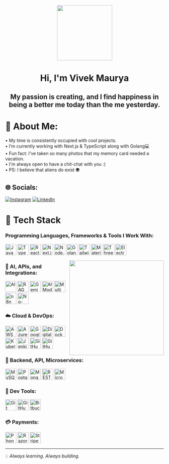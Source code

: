 <div align="center">
<img src="https://firebasestorage.googleapis.com/v0/b/bca-note.appspot.com/o/aa.png?alt=media&token=e54ed75c-bd24-4f37-bf88-4ca3049072e2&_gl=1*1rq9i5j*_ga*MzY4NzQ4NTE4LjE2NzkyODU2NDI.*_ga_CW55HF8NVT*MTY5NjMxMDQxNS4zLjEuMTY5NjMxMDQ4NC42MC4wLjA." height="175px" width="175px"/>
</div>
 
<h1 align="center">Hi, I'm Vivek Maurya</h1>


<h2 align="center">My passion is creating, and I find happiness in being a better me today than the me yesterday.</h2>


# 💫 About Me:
• My time is consistently occupied with cool projects.</br>
• I’m currently working with Next.js & TypeScript along with Golang💻</br>
• Fun fact: I've taken so many photos that my memory card needed a vacation.</br>
• I'm always open to have a chit-chat with you :)</br>
• PS: I believe that aliens do exist 👽</br>



## 🌐 Socials:
[![Instagram](https://img.shields.io/badge/Instagram-%23E4405F.svg?logo=Instagram&logoColor=white)](https://instagram.com/vivekmaurya_563) [![LinkedIn](https://img.shields.io/badge/LinkedIn-%230077B5.svg?logo=linkedin&logoColor=white)](https://linkedin.com/in/vivek563maurya) 

# 🚀 Tech Stack

### Programming Languages, Frameworks & Tools I Work With:

<img alt="JavaScript" src="https://img.shields.io/badge/Javascript-%23323330.svg?style=flat&logo=Javascript&logoColor=%23F7DF1E" height="35"> <img alt="TypeScript" src="https://img.shields.io/badge/Typescript-%23007ACC.svg?style=flat&logo=Typescript&logoColor=white" height="35"> <img alt="React" src="https://img.shields.io/badge/React-%2320232a.svg?style=flat&logo=React&logoColor=%2361DAFB" height="35"> <img alt="Next.js" src="https://img.shields.io/badge/Next.js-black?style=flat&logo=next.js&logoColor=white" height="35"> <img alt="Node.js" src="https://img.shields.io/badge/Node.js-6DA55F?style=flat&logo=Node.js&logoColor=white" height="35"> <img alt="Golang" src="https://img.shields.io/badge/Go-%2300ADD8.svg?style=flat&logo=Go&logoColor=white" height="35"> <img alt="Tailwind CSS Badge" src="https://img.shields.io/badge/Tailwind%20CSS-%2338B2AC.svg?style=flat&logo=Tailwindcss&logoColor=white" height="35"> <img alt="Material UI" src="https://img.shields.io/badge/Material--UI-0081CB?style=flat&logo=mui&logoColor=white" height="35"> <img alt="Three.js" src="https://img.shields.io/badge/Three.js-black?style=flat&logo=three.js&logoColor=white" height="35"> <img alt="Electron.js" src="https://img.shields.io/badge/Electron-%2320232a.svg?style=flat&logo=electron&logoColor=white" height="35">

<img align='right' src="https://media.giphy.com/media/jRf5fsn8G6YaogAWxn/giphy.gif" width="300">

### 🧠 AI, APIs, and Integrations:

<img alt="AI" src="https://img.shields.io/badge/Artificial%20Intelligence-%2300BFFF.svg?style=flat&logo=OpenAI&logoColor=white" height="35"> <img alt="RAG" src="https://img.shields.io/badge/RAG-Retrieval%20Augmented%20Generation-blue?style=flat" height="35"> <img alt="Gemini API" src="https://img.shields.io/badge/Real%20Time%20Gemini%20API-%234B8BBE.svg?style=flat" height="35"> <img alt="AI Model Integration" src="https://img.shields.io/badge/AI%20Model%20Integration-%2300BFFF.svg?style=flat" height="35"> <img alt="Multimodal Integration" src="https://img.shields.io/badge/Multimodal%20Integration-%2300C49A.svg?style=flat" height="35"> <img alt="n8n" src="https://img.shields.io/badge/N8N-A6E3A1?style=flat&logo=n8n&logoColor=white" height="35"> <img alt="No-Code Platforms" src="https://img.shields.io/badge/No--Code%20Tools-%23F4B400.svg?style=flat" height="35">

### ☁️ Cloud & DevOps:

<img alt="AWS" src="https://img.shields.io/badge/AWS-%23FF9900.svg?style=flat&logo=amazon-aws&logoColor=white" height="35"> <img alt="Azure" src="https://img.shields.io/badge/Microsoft%20Azure-0089D6.svg?style=flat&logo=microsoft-azure&logoColor=white" height="35"> <img alt="Google Cloud" src="https://img.shields.io/badge/Google%20Cloud-%234285F4.svg?style=flat&logo=google-cloud&logoColor=white" height="35"> <img alt="DigitalOcean" src="https://img.shields.io/badge/DigitalOcean-%230167ff.svg?style=flat&logo=digitalocean&logoColor=white" height="35"> <img alt="Docker" src="https://img.shields.io/badge/Docker-%230db7ed.svg?style=flat&logo=docker&logoColor=white" height="35"> <img alt="Kubernetes" src="https://img.shields.io/badge/Kubernetes-%23326CE5.svg?style=flat&logo=kubernetes&logoColor=white" height="35"> <img alt="Jenkins" src="https://img.shields.io/badge/Jenkins-%23D24939.svg?style=flat&logo=jenkins&logoColor=white" height="35"> <img alt="GitHub Actions" src="https://img.shields.io/badge/GitHub%20Actions-%232671E5.svg?style=flat&logo=githubactions&logoColor=white" height="35"> <img alt="GitHub Runners" src="https://img.shields.io/badge/GitHub%20Runners-%23181717.svg?style=flat&logo=github&logoColor=white" height="35">

### 🧩 Backend, API, Microservices:

<img alt="MySQL" src="https://img.shields.io/badge/Mysql-%2300f.svg?style=flat&logo=mysql&logoColor=white" height="35"> <img alt="PostgreSQL" src="https://img.shields.io/badge/Postgresql-%23336791.svg?style=flat&logo=postgresql&logoColor=white" height="35"> <img alt="MongoDB" src="https://img.shields.io/badge/MongoDB-%234ea94b.svg?style=flat&logo=mongodb&logoColor=white" height="35"> <img alt="RESTful APIs" src="https://img.shields.io/badge/RESTful%20APIs-%23007396.svg?style=flat&logoColor=white" height="35"> <img alt="Microservices" src="https://img.shields.io/badge/Microservices-%23007ACC.svg?style=flat&logoColor=white" height="35">

### 🔌 Dev Tools:

<img alt="Git" src="https://img.shields.io/badge/Git-%23F05033.svg?style=flat&logo=git&logoColor=white" height="35"> <img alt="GitHub" src="https://img.shields.io/badge/Github-%23121011.svg?style=flat&logo=github&logoColor=white" height="35"> <img alt="Bitbucket" src="https://img.shields.io/badge/Bitbucket-%230047B3.svg?style=flat&logo=bitbucket&logoColor=white" height="35">

### 💳 Payments:

<img alt="PhonePe" src="https://img.shields.io/badge/PhonePe-%237E2EFF.svg?style=flat" height="35"> <img alt="Razorpay" src="https://img.shields.io/badge/Razorpay-%230055AA.svg?style=flat" height="35"> <img alt="Stripe" src="https://img.shields.io/badge/Stripe-%230055FF.svg?style=flat&logo=stripe&logoColor=white" height="35">

---

💡 <i>Always learning. Always building.</i>












